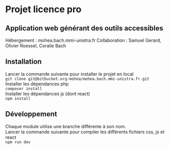 # Projet licence pro
## Application web générant des outils accessibles
Hébergement : mohea.bach.mmi-unistra.fr
Collaboration : Samuel Gerard, Olivier Roessel, Coralie Bach

## Installation
Lancer la commande suivante pour installer le projet en local  
``` git clone git@bitbucket.org:mohea/mohea.bach.mmi-unistra.fr.git ```  
Installer les dépendances php  
``` composer install ```  
Installer les dépendances js (dont react)  
``` npm install ```  

## Développement
Chaque module utilise une branche différente à son nom.  
Lancer la commande suivante pour compiler les différents fichiers css, js et react  
``` npm run dev ```
